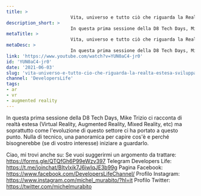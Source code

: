 ```yaml
---
title: > 
                        Vita, universo e tutto ciò che riguarda la Realtà Estesa, Sviluppare Virtual/Augmented/Mixed Reality
description_short: > 
                        In questa prima sessione della D8 Tech Days, Mike Trizio ci racconta di realtà estesa (Virtual Reality, Augmented Reality, Mixed ...
metaTitle: > 
                        Vita, universo e tutto ciò che riguarda la Realtà Estesa, Sviluppare Virtual/Augmented/Mixed Reality
metaDesc: > 
                        In questa prima sessione della D8 Tech Days, Mike Trizio ci racconta di realtà estesa (Virtual Reality, Augmented Reality, Mixed ...
link: 'https://www.youtube.com/watch?v=YUN0aC4-jr0'
id: 'YUN0aC4-jr0'
date: '2021-06-03'
slug: 'vita-universo-e-tutto-cio-che-riguarda-la-realta-estesa-sviluppare-virtualaugmentedmixed-reality'
channel: 'DevelopersLife'
tags: 
- ar
- vr
- augmented reality
---
```

In questa prima sessione della D8 Tech Days, Mike Trizio ci racconta di realtà estesa (Virtual Reality, Augmented Reality, Mixed Reality, etc) ma soprattutto come l'evoluzione di questo settore ci ha portato a questo punto. Nulla di tecnico, una panoramica per capire cos'è e perché bisognerebbe (se di vostro interesse) iniziare a guardarlo.

Ciao, mi trovi anche su:
Se vuoi suggerirmi un argomento da trattare: https://forms.gle/QTQfGh6P99eWzv397
Telegram Developers Life: https://t.me/joinchat/BItvlxik7J6iwIqJE3b99g
Pagina Facebook: https://www.facebook.com/DevelopersLifeChannel/
Profilo Instagram: https://www.instagram.com/michel_murabito/?hl=it
Profilo Twitter: https://twitter.com/michelmurabito​